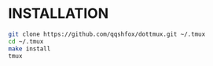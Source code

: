 INSTALLATION
============

```sh
git clone https://github.com/qqshfox/dottmux.git ~/.tmux
cd ~/.tmux
make install
tmux
```
